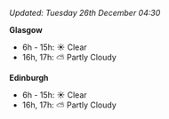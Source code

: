 *Updated: Tuesday 26th December 04:30*

**Glasgow**

* 6h - 15h: :sunny: Clear
* 16h, 17h: :partly_sunny: Partly Cloudy

**Edinburgh**

* 6h - 15h: :sunny: Clear
* 16h, 17h: :partly_sunny: Partly Cloudy
